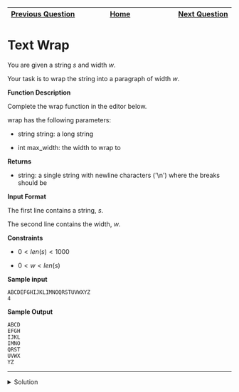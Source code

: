 | <img width=1000>[Previous Question](https://github.com/Kevin-Lago/python-hackerrank-solutions/tree/main/src/python/strings/text_alignment)</img> | <img width=1000>[Home](https://github.com/Kevin-Lago/python-hackerrank-solutions)</img> | <img width=1000>[Next Question](https://github.com/Kevin-Lago/python-hackerrank-solutions/tree/main/src/python/strings/designer_door_mat)</img> |
|:---|:---:|---:|

# Text Wrap

You are given a string $s$ and width $w$.

Your task is to wrap the string into a paragraph of width $w$.

__Function Description__

Complete the wrap function in the editor below.

wrap has the following parameters:

- string string: a long string

- int max_width: the width to wrap to

__Returns__

- string: a single string with newline characters ('\n') where the breaks should be

__Input Format__

The first line contains a string, $s$.

The second line contains the width, $w$.

__Constraints__

- $0 < len(s) < 1000$

- $0 < w < len(s)$

__Sample input__

```
ABCDEFGHIJKLIMNOQRSTUVWXYZ
4
```

__Sample Output__

```
ABCD
EFGH
IJKL
IMNO
QRST
UVWX
YZ
```

---

<details><summary>Solution</summary>
    
```python
import textwrap


def wrap(string, max_width):
    return "\n".join(textwrap.wrap(string, max_width))


if __name__ == '__main__':
    string, max_width = input(), int(input())
    result = wrap(string, max_width)
    print(result)
```
</details>
